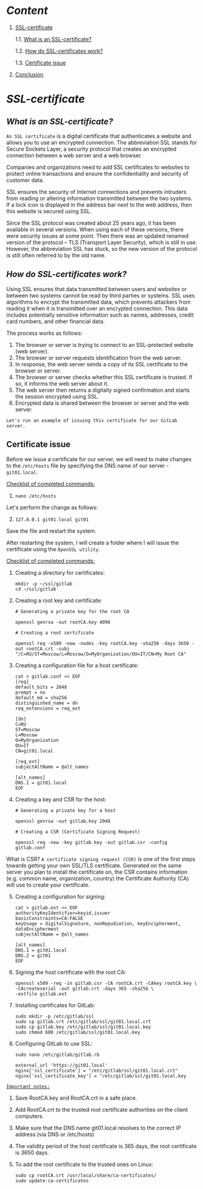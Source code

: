 # ___Content___

1. [SSL-certificate](#основная-часть)

   1.1. [What is an SSL-certificate?](#подраздел-1)

   1.2. [How do SSL-certificates work?](https://github.com/NikitaPrimakov/Certificate?tab=readme-ov-file#how-do-ssl-certificates-work "How do SSL-certificates work?")

   1.3. [Certificate issue](https://github.com/NikitaPrimakov/Certificate?tab=readme-ov-file#certificate-issue "Certificate issue")

3. [Conclusion](#Conclusion)

# ___SSL-certificate___

## ___What is an SSL-certificate?___

```An SSL certificate``` is a digital certificate that authenticates a website and allows you to use an encrypted connection. The abbreviation SSL stands for Secure Sockets Layer, a security protocol that creates an encrypted connection between a web server and a web browser.

Companies and organizations need to add SSL certificates to websites to protect online transactions and ensure the confidentiality and security of customer data.

SSL ensures the security of Internet connections and prevents intruders from reading or altering information transmitted between the two systems. If a lock icon is displayed in the address bar next to the web address, then this website is secured using SSL.

Since the SSL protocol was created about 25 years ago, it has been available in several versions. When using each of these versions, there were security issues at some point. Then there was an updated renamed version of the protocol – TLS (Transport Layer Security), which is still in use. However, the abbreviation SSL has stuck, so the new version of the protocol is still often referred to by the old name.

## ___How do SSL-certificates work?___

Using SSL ensures that data transmitted between users and websites or between two systems cannot be read by third parties or systems. SSL uses algorithms to encrypt the transmitted data, which prevents attackers from reading it when it is transmitted over an encrypted connection. This data includes potentially sensitive information such as names, addresses, credit card numbers, and other financial data.

The process works as follows:

1. The browser or server is trying to connect to an SSL-protected website (web server).
2. The browser or server requests identification from the web server.
3. In response, the web server sends a copy of its SSL certificate to the browser or server.
4. The browser or server checks whether this SSL certificate is trusted. If so, it informs the web server about it.
5. The web server then returns a digitally signed confirmation and starts the session encrypted using SSL.
6. Encrypted data is shared between the browser or server and the web server.

```Let's run an example of issuing this certificate for our GitLab server.```


## Certificate issue

Before we issue a certificate for our server, we will need to make changes to the ```/etc/hosts``` file by specifying the DNS name of our server - ```git01.local```.

<u>Checklist of completed commands:</u>

1.  ```
    nano /etc/hosts
    ```

Let's perform the change as follows:

2.  ```
    127.0.0.1 git01.local git01
    ```
Save the file and restart the system.

After restarting the system, I will create a folder where I will issue the certificate using the ```OpenSSL utility```.

<u>Checklist of completed commands:</u>

1. Creating a directory for certificates:
     ```
    mkdir -p ~/ssl/gitlab
    cd ~/ssl/gitlab
    ```
2. Creating a root key and certificate:
    ```
    # Generating a private key for the root CA

    openssl genrsa -out rootCA.key 4096

    # Creating a root certificate

    openssl req -x509 -new -nodes -key rootCA.key -sha256 -days 3650 -out rootCA.crt -subj "/C=RU/ST=Moscow/L=Moscow/O=MyOrganization/OU=IT/CN=My Root CA" 
    ```

3. Creating a configuration file for a host certificate:
    ```
    cat > gitlab.conf << EOF
    [req]
    default_bits = 2048
    prompt = no
    default_md = sha256
    distinguished_name = dn
    req_extensions = req_ext

    [dn]
    C=RU
    ST=Moscow
    L=Moscow
    O=MyOrganization
    OU=IT
    CN=git01.local

    [req_ext]
    subjectAltName = @alt_names

    [alt_names]
    DNS.1 = git01.local
    EOF
    ```

4. Creating a key and CSR for the host:

    ```
    # Generating a private key for a host
    
    openssl genrsa -out gitlab.key 2048

    # Creating a CSR (Certificate Signing Request)
    
    openssl req -new -key gitlab.key -out gitlab.csr -config gitlab.conf
    ```

What is CSR? ```A certificate signing request (CSR)``` is one of the first steps towards getting your own SSL/TLS certificate. Generated on the same server you plan to install the certificate on, the CSR contains information (e.g. common name, organization, country) the Certificate Authority (CA) will use to create your certificate.

5. Creating a configuration for signing:

    ```
    cat > gitlab.ext << EOF
    authorityKeyIdentifier=keyid,issuer
    basicConstraints=CA:FALSE
    keyUsage = digitalSignature, nonRepudiation, keyEncipherment, dataEncipherment
    subjectAltName = @alt_names

    [alt_names]
    DNS.1 = git01.local
    DNS.2 = git01
    EOF
    ```

6. Signing the host certificate with the root CA:

    ```
    openssl x509 -req -in gitlab.csr -CA rootCA.crt -CAkey rootCA.key \
    -CAcreateserial -out gitlab.crt -days 365 -sha256 \
    -extfile gitlab.ext
    ```

7. Installing certificates for GitLab:

    ```
    sudo mkdir -p /etc/gitlab/ssl
    sudo cp gitlab.crt /etc/gitlab/ssl/git01.local.crt
    sudo cp gitlab.key /etc/gitlab/ssl/git01.local.key
    sudo chmod 600 /etc/gitlab/ssl/git01.local.key
    ```

8. Configuring GitLab to use SSL:

    ```
    sudo nano /etc/gitlab/gitlab.rb

    external_url 'https://git01.local'
    nginx['ssl_certificate'] = "/etc/gitlab/ssl/git01.local.crt"
    nginx['ssl_certificate_key'] = "/etc/gitlab/ssl/git01.local.key

    ```

<u>```Important notes:```</u>

1. Save RootCA.key and RootCA.crt in a safe place. 
2. Add RootCA.crt to the trusted root certificate authorities on the client computers.
3. Make sure that the DNS name git01.local resolves to the correct IP address (via DNS or /etc/hosts)
4. The validity period of the host certificate is 365 days, the root certificate is 3650 days.

9. To add the root certificate to the trusted ones on Linux:

    ``` 
    sudo cp rootCA.crt /usr/local/share/ca-certificates/
    sudo update-ca-certificates
    ```

